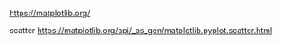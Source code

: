 
https://matplotlib.org/

scatter
https://matplotlib.org/api/_as_gen/matplotlib.pyplot.scatter.html

